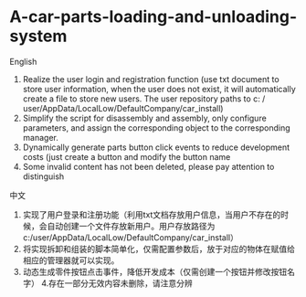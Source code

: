 # A-car-parts-loading-and-unloading-system
English

1. Realize the user login and registration function (use txt document to store user information, when the user does not exist, it will automatically create a file to store new users. The user repository paths to c: / user/AppData/LocalLow/DefaultCompany/car_install)
2. Simplify the script for disassembly and assembly, only configure parameters, and assign the corresponding object to the corresponding manager.
3. Dynamically generate parts button click events to reduce development costs (just create a button and modify the button name
4. Some invalid content has not been deleted, please pay attention to distinguish

中文

1. 实现了用户登录和注册功能（利用txt文档存放用户信息，当用户不存在的时候，会自动创建一个文件存放新用户。用户存放路径为c:/user/AppData/LocalLow/DefaultCompany/car_install）
2. 将实现拆卸和组装的脚本简单化，仅需配置参数后，放于对应的物体在赋值给相应的管理器就可以实现。
3. 动态生成零件按钮点击事件，降低开发成本（仅需创建一个按钮并修改按钮名字）
4.存在一部分无效内容未删除，请注意分辨
